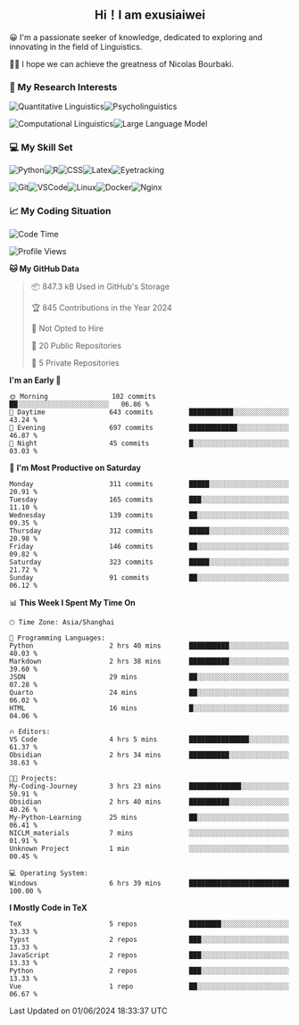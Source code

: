   

## <div align="center">Hi！I am exusiaiwei</div>  

😀 I'm a passionate seeker of knowledge, dedicated to exploring and innovating in the field of Linguistics.

🙋‍♂️ I hope we can achieve the greatness of Nicolas Bourbaki.

### 🔬 My Research Interests  

![Quantitative Linguistics](https://img.shields.io/badge/Quantitative%20Linguistics-%230072CC.svg?&style=for-the-badge&logo=appveyor&logoColor=white)![Psycholinguistics](https://img.shields.io/badge/Psycholinguistics-%2301a3a1.svg?&style=for-the-badge&logo=AWS%20Amplify&logoColor=white)

![Computational Linguistics](https://img.shields.io/badge/Computational%20Linguistics-%231877F2.svg?&style=for-the-badge&logo=Markdown&logoColor=white)![Large Language Model](https://img.shields.io/badge/Large%20Language%20Model-%23F76300.svg?&style=for-the-badge&logo=Android&logoColor=white)

### 💻 My Skill Set

![Python](https://img.shields.io/badge/Python-%2314354C.svg?style=for-the-badge&logo=python&logoColor=white&color=2AB3E3)![R](https://img.shields.io/badge/-R-276DC3?style=for-the-badge&logo=r&logoColor=white)![CSS](https://img.shields.io/badge/-CSS-1572B6?style=for-the-badge&logo=css3&logoColor=white)![Latex](https://img.shields.io/badge/-Latex-008080?style=for-the-badge&logo=latex&logoColor=white)![Eyetracking](https://img.shields.io/badge/Eyetracking-%230078D6?style=for-the-badge&logo=SearXNG&logoColor=#3050FF)

![Git](https://img.shields.io/badge/-Git-F05032?style=for-the-badge&logo=git&logoColor=white)![VSCode](https://img.shields.io/badge/-VSCode-007ACC?style=for-the-badge&logo=visual-studio-code&logoColor=white)![Linux](https://img.shields.io/badge/-Linux-FCC624?style=for-the-badge&logo=linux&logoColor=black)![Docker](https://img.shields.io/badge/-Docker-2496ED?style=for-the-badge&logo=docker&logoColor=white)![Nginx](https://img.shields.io/badge/-Nginx-009639?style=for-the-badge&logo=nginx&logoColor=white)

### 📈 My Coding Situation

<!--START_SECTION:waka-->
![Code Time](http://img.shields.io/badge/Code%20Time-161%20hrs%202%20mins-blue)

![Profile Views](http://img.shields.io/badge/Profile%20Views-0-blue)

**🐱 My GitHub Data** 

> 📦 847.3 kB Used in GitHub's Storage 
 > 
> 🏆 845 Contributions in the Year 2024
 > 
> 🚫 Not Opted to Hire
 > 
> 📜 20 Public Repositories 
 > 
> 🔑 5 Private Repositories 
 > 
**I'm an Early 🐤** 

```text
🌞 Morning                102 commits         ██░░░░░░░░░░░░░░░░░░░░░░░   06.86 % 
🌆 Daytime                643 commits         ███████████░░░░░░░░░░░░░░   43.24 % 
🌃 Evening                697 commits         ████████████░░░░░░░░░░░░░   46.87 % 
🌙 Night                  45 commits          █░░░░░░░░░░░░░░░░░░░░░░░░   03.03 % 
```
📅 **I'm Most Productive on Saturday** 

```text
Monday                   311 commits         █████░░░░░░░░░░░░░░░░░░░░   20.91 % 
Tuesday                  165 commits         ███░░░░░░░░░░░░░░░░░░░░░░   11.10 % 
Wednesday                139 commits         ██░░░░░░░░░░░░░░░░░░░░░░░   09.35 % 
Thursday                 312 commits         █████░░░░░░░░░░░░░░░░░░░░   20.98 % 
Friday                   146 commits         ██░░░░░░░░░░░░░░░░░░░░░░░   09.82 % 
Saturday                 323 commits         █████░░░░░░░░░░░░░░░░░░░░   21.72 % 
Sunday                   91 commits          ██░░░░░░░░░░░░░░░░░░░░░░░   06.12 % 
```


📊 **This Week I Spent My Time On** 

```text
🕑︎ Time Zone: Asia/Shanghai

💬 Programming Languages: 
Python                   2 hrs 40 mins       ██████████░░░░░░░░░░░░░░░   40.03 % 
Markdown                 2 hrs 38 mins       ██████████░░░░░░░░░░░░░░░   39.60 % 
JSON                     29 mins             ██░░░░░░░░░░░░░░░░░░░░░░░   07.28 % 
Quarto                   24 mins             ██░░░░░░░░░░░░░░░░░░░░░░░   06.02 % 
HTML                     16 mins             █░░░░░░░░░░░░░░░░░░░░░░░░   04.06 % 

🔥 Editors: 
VS Code                  4 hrs 5 mins        ███████████████░░░░░░░░░░   61.37 % 
Obsidian                 2 hrs 34 mins       ██████████░░░░░░░░░░░░░░░   38.63 % 

🐱‍💻 Projects: 
My-Coding-Journey        3 hrs 23 mins       █████████████░░░░░░░░░░░░   50.91 % 
Obsidian                 2 hrs 40 mins       ██████████░░░░░░░░░░░░░░░   40.26 % 
My-Python-Learning       25 mins             ██░░░░░░░░░░░░░░░░░░░░░░░   06.41 % 
NICLM_materials          7 mins              ░░░░░░░░░░░░░░░░░░░░░░░░░   01.91 % 
Unknown Project          1 min               ░░░░░░░░░░░░░░░░░░░░░░░░░   00.45 % 

💻 Operating System: 
Windows                  6 hrs 39 mins       █████████████████████████   100.00 % 
```

**I Mostly Code in TeX** 

```text
TeX                      5 repos             ████████░░░░░░░░░░░░░░░░░   33.33 % 
Typst                    2 repos             ███░░░░░░░░░░░░░░░░░░░░░░   13.33 % 
JavaScript               2 repos             ███░░░░░░░░░░░░░░░░░░░░░░   13.33 % 
Python                   2 repos             ███░░░░░░░░░░░░░░░░░░░░░░   13.33 % 
Vue                      1 repo              ██░░░░░░░░░░░░░░░░░░░░░░░   06.67 % 
```




 Last Updated on 01/06/2024 18:33:37 UTC
<!--END_SECTION:waka-->
